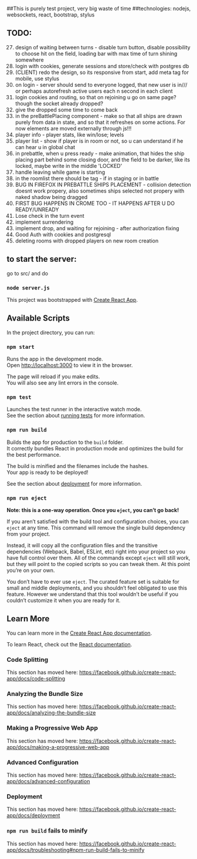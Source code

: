 ##This is purely test project, very big waste of time
##technologies: nodejs, websockets, react, bootstrap, stylus

## TODO:
27. design of waiting between turns - disable turn button, disable possibility to choose hit on the field, loading bar with max time of turn shining somewhere
1. login with cookies, generate sessions and store/check with postgres db
3. (CLIENT) redo the design, so its responsive from start, add meta tag for mobile, use stylus
4. on login - server should send to everyone logged, that new user is in/// or perhaps autorefresh active users each n second in each client
5. login cookies and routing, so that on rejoining u go on same page? though the socket already dropped?
6. give the dropped some time to come back
8. in the preBattlePlacing component - make so that all ships are drawn purely from data in state, and so that it refreshes on some actions. For now elements are moved externally through js!!!
12. player info - player stats, like win/lose; levels
15. player list - show if player is in room or not, so u can understand if he can hear u in global chat
20. in prebattle, when u press ready - make animation, that hides the ship placing part behind some closing door, and the field to be darker, like its locked, maybe write in the middle 'LOCKED'
21. handle leaving while game is starting
22. in the roomlist there should be tag - if in staging or in battle
28. BUG IN FIREFOX IN PREBATTLE SHIPS PLACEMENT - collision detection doesnt work propery, also sometimes ships selected not propery with naked shadow being dragged
29. FIRST BUG HAPPENS IN CROME TOO - IT HAPPENS AFTER U DO READY/UNREADY
30. Lose check in the turn event
31. implement surrendering
32. implement drop, and waiting for rejoining - after authorization fixing
33. Good Auth with cookies and postgresql
34. deleting rooms with dropped players on new room creation

## to start the server:
go to src/ and do
### `node server.js`

This project was bootstrapped with [Create React App](https://github.com/facebook/create-react-app).

## Available Scripts

In the project directory, you can run:

### `npm start`

Runs the app in the development mode.<br>
Open [http://localhost:3000](http://localhost:3000) to view it in the browser.

The page will reload if you make edits.<br>
You will also see any lint errors in the console.

### `npm test`

Launches the test runner in the interactive watch mode.<br>
See the section about [running tests](https://facebook.github.io/create-react-app/docs/running-tests) for more information.

### `npm run build`

Builds the app for production to the `build` folder.<br>
It correctly bundles React in production mode and optimizes the build for the best performance.

The build is minified and the filenames include the hashes.<br>
Your app is ready to be deployed!

See the section about [deployment](https://facebook.github.io/create-react-app/docs/deployment) for more information.

### `npm run eject`

**Note: this is a one-way operation. Once you `eject`, you can’t go back!**

If you aren’t satisfied with the build tool and configuration choices, you can `eject` at any time. This command will remove the single build dependency from your project.

Instead, it will copy all the configuration files and the transitive dependencies (Webpack, Babel, ESLint, etc) right into your project so you have full control over them. All of the commands except `eject` will still work, but they will point to the copied scripts so you can tweak them. At this point you’re on your own.

You don’t have to ever use `eject`. The curated feature set is suitable for small and middle deployments, and you shouldn’t feel obligated to use this feature. However we understand that this tool wouldn’t be useful if you couldn’t customize it when you are ready for it.

## Learn More

You can learn more in the [Create React App documentation](https://facebook.github.io/create-react-app/docs/getting-started).

To learn React, check out the [React documentation](https://reactjs.org/).

### Code Splitting

This section has moved here: https://facebook.github.io/create-react-app/docs/code-splitting

### Analyzing the Bundle Size

This section has moved here: https://facebook.github.io/create-react-app/docs/analyzing-the-bundle-size

### Making a Progressive Web App

This section has moved here: https://facebook.github.io/create-react-app/docs/making-a-progressive-web-app

### Advanced Configuration

This section has moved here: https://facebook.github.io/create-react-app/docs/advanced-configuration

### Deployment

This section has moved here: https://facebook.github.io/create-react-app/docs/deployment

### `npm run build` fails to minify

This section has moved here: https://facebook.github.io/create-react-app/docs/troubleshooting#npm-run-build-fails-to-minify
